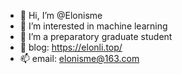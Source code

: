 - 👋 Hi, I’m @Elonisme
- 👀 I’m interested in machine learning
- 🌱 I’m a preparatory graduate student
- 💞️ blog: https://elonli.top/
- 📫 email: elonisme@163.com

<!---
Elonisme/Elonisme is a ✨ special ✨ repository because its `README.md` (this file) appears on your GitHub profile.
You can click the Preview link to take a look at your changes.
--->
